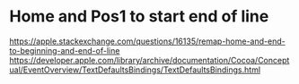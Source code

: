 # Home and Pos1 to start end of line

https://apple.stackexchange.com/questions/16135/remap-home-and-end-to-beginning-and-end-of-line
https://developer.apple.com/library/archive/documentation/Cocoa/Conceptual/EventOverview/TextDefaultsBindings/TextDefaultsBindings.html
